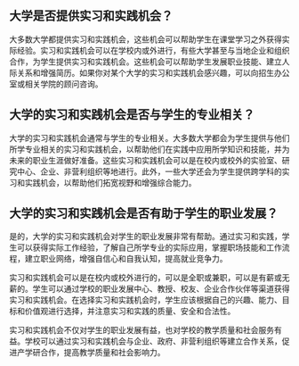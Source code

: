 ## 大学是否提供实习和实践机会？
大多数大学都提供实习和实践机会，这些机会可以帮助学生在课堂学习之外获得实际经验。实习和实践机会可以在学校内或外进行，有些大学甚至与当地企业和组织合作，为学生提供实习和实践机会。这些机会可以帮助学生发展职业技能、建立人际关系和增强简历。如果你对某个大学的实习和实践机会感兴趣，可以向招生办公室或相关学院的顾问咨询。
## 大学的实习和实践机会是否与学生的专业相关？
大学的实习和实践机会通常与学生的专业相关。大多数大学都会为学生提供与他们所学专业相关的实习和实践机会，以帮助他们在实践中应用所学知识和技能，并为未来的职业生涯做好准备。这些实习和实践机会可以是在校内或校外的实验室、研究中心、企业、非营利组织等地进行。此外，一些大学还会为学生提供跨学科的实习和实践机会，以帮助他们拓宽视野和增强综合能力。
## 大学的实习和实践机会是否有助于学生的职业发展？
是的，大学的实习和实践机会对学生的职业发展非常有帮助。通过实习和实践，学生可以获得实际工作经验，了解自己所学专业的实际应用，掌握职场技能和工作流程，建立职业网络，增强自信心和自我认知，提高就业竞争力。

实习和实践机会可以是在校内或校外进行的，可以是全职或兼职，可以是有薪或无薪的。学生可以通过学校的职业发展中心、教授、校友、企业合作伙伴等渠道获得实习和实践机会。在选择实习和实践机会时，学生应该根据自己的兴趣、能力、目标和价值观进行选择，并注意实习和实践的质量、安全和合法性。

实习和实践机会不仅对学生的职业发展有益，也对学校的教学质量和社会服务有益。学校可以通过实习和实践机会与企业、政府、非营利组织等建立合作关系，促进产学研合作，提高教学质量和社会影响力。
